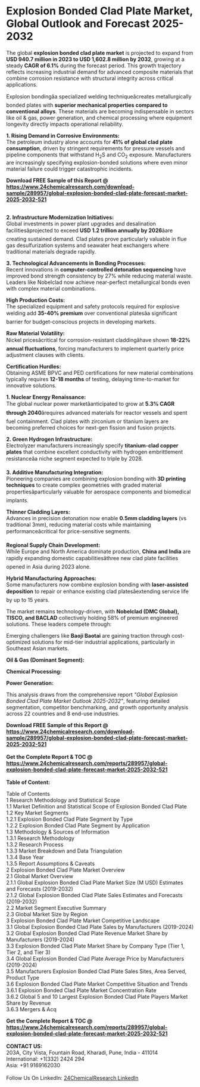 <h1>Explosion Bonded Clad Plate Market, Global Outlook and Forecast 2025-2032</h1><p>The global <strong>explosion bonded clad plate market</strong> is projected to expand from <strong>USD 940.7 million in 2023 to USD 1,602.8 million by 2032</strong>, growing at a steady <strong>CAGR of 6.1%</strong> during the forecast period. This growth trajectory reflects increasing industrial demand for advanced composite materials that combine corrosion resistance with structural integrity across critical applications.</p><p>Explosion bondingâa specialized welding techniqueâcreates metallurgically bonded plates with <strong>superior mechanical properties compared to conventional alloys</strong>. These materials are becoming indispensable in sectors like oil &amp; gas, power generation, and chemical processing where equipment longevity directly impacts operational reliability.</p><p><strong>1. Rising Demand in Corrosive Environments:</strong><br>
The petroleum industry alone accounts for <strong>41% of global clad plate consumption</strong>, driven by stringent requirements for pressure vessels and pipeline components that withstand H<sub>2</sub>S and CO<sub>2</sub> exposure. Manufacturers are increasingly specifying explosion-bonded solutions where even minor material failure could trigger catastrophic incidents.</p><div><b>Download FREE Sample of this Report @ 
            <a href="https://www.24chemicalresearch.com/download-sample/289957/global-explosion-bonded-clad-plate-forecast-market-2025-2032-521">
            https://www.24chemicalresearch.com/download-sample/289957/global-explosion-bonded-clad-plate-forecast-market-2025-2032-521</a></b></div><br><p><strong>2. Infrastructure Modernization Initiatives:</strong><br>
Global investments in power plant upgrades and desalination facilitiesâprojected to exceed <strong>USD 1.2 trillion annually by 2026</strong>âare creating sustained demand. Clad plates prove particularly valuable in flue gas desulfurization systems and seawater heat exchangers where traditional materials degrade rapidly.</p><p><strong>3. Technological Advancements in Bonding Processes:</strong><br>
Recent innovations in <strong>computer-controlled detonation sequencing</strong> have improved bond strength consistency by 27% while reducing material waste. Leaders like Nobelclad now achieve near-perfect metallurgical bonds even with complex material combinations.</p><p><strong>High Production Costs:</strong><br>
    The specialized equipment and safety protocols required for explosive welding add <strong>35-40% premium</strong> over conventional platesâa significant barrier for budget-conscious projects in developing markets.</p><p><strong>Raw Material Volatility:</strong><br>
    Nickel pricesâcritical for corrosion-resistant claddingâhave shown <strong>18-22% annual fluctuations</strong>, forcing manufacturers to implement quarterly price adjustment clauses with clients.</p><p><strong>Certification Hurdles:</strong><br>
    Obtaining ASME BPVC and PED certifications for new material combinations typically requires <strong>12-18 months</strong> of testing, delaying time-to-market for innovative solutions.</p><p><strong>1. Nuclear Energy Renaissance:</strong><br>
The global nuclear power marketâanticipated to grow at <strong>5.3% CAGR through 2040</strong>ârequires advanced materials for reactor vessels and spent fuel containment. Clad plates with zirconium or titanium layers are becoming preferred choices for next-gen fission and fusion projects.</p><p><strong>2. Green Hydrogen Infrastructure:</strong><br>
Electrolyzer manufacturers increasingly specify <strong>titanium-clad copper plates</strong> that combine excellent conductivity with hydrogen embrittlement resistanceâa niche segment expected to triple by 2028.</p><p><strong>3. Additive Manufacturing Integration:</strong><br>
Pioneering companies are combining explosion bonding with <strong>3D printing techniques</strong> to create complex geometries with graded material propertiesâparticularly valuable for aerospace components and biomedical implants.</p><p><strong>Thinner Cladding Layers:</strong><br>
    Advances in precision detonation now enable <strong>0.5mm cladding layers</strong> (vs traditional 3mm), reducing material costs while maintaining performanceâcritical for price-sensitive segments.</p><p><strong>Regional Supply Chain Development:</strong><br>
    While Europe and North America dominate production, <strong>China and India</strong> are rapidly expanding domestic capabilitiesâthree new clad plate facilities opened in Asia during 2023 alone.</p><p><strong>Hybrid Manufacturing Approaches:</strong><br>
    Some manufacturers now combine explosion bonding with <strong>laser-assisted deposition</strong> to repair or enhance existing clad platesâextending service life by up to 15 years.</p><p>The market remains technology-driven, with <strong>Nobelclad (DMC Global), TISCO, and BACLAD</strong> collectively holding 58% of premium engineered solutions. These leaders compete through:</p><p>Emerging challengers like <strong>Baoji Baotai</strong> are gaining traction through cost-optimized solutions for mid-tier industrial applications, particularly in Southeast Asian markets.</p><p><strong>Oil &amp; Gas (Dominant Segment):</strong></p><p><strong>Chemical Processing:</strong></p><p><strong>Power Generation:</strong></p><p>This analysis draws from the comprehensive report <em>"Global Explosion Bonded Clad Plate Market Outlook 2025-2032"</em>, featuring detailed segmentation, competitor benchmarking, and growth opportunity analysis across 22 countries and 8 end-use industries.</p><div><b>Download FREE Sample of this Report @ 
            <a href="https://www.24chemicalresearch.com/download-sample/289957/global-explosion-bonded-clad-plate-forecast-market-2025-2032-521">
            https://www.24chemicalresearch.com/download-sample/289957/global-explosion-bonded-clad-plate-forecast-market-2025-2032-521</a></b></div><br><div><b>Get the Complete Report & TOC @ 
            <a href="https://www.24chemicalresearch.com/reports/289957/global-explosion-bonded-clad-plate-forecast-market-2025-2032-521">
            https://www.24chemicalresearch.com/reports/289957/global-explosion-bonded-clad-plate-forecast-market-2025-2032-521</a></b></div><br>
            <b>Table of Content:</b><p>Table of Contents<br />
1 Research Methodology and Statistical Scope<br />
1.1 Market Definition and Statistical Scope of Explosion Bonded Clad Plate<br />
1.2 Key Market Segments<br />
1.2.1 Explosion Bonded Clad Plate Segment by Type<br />
1.2.2 Explosion Bonded Clad Plate Segment by Application<br />
1.3 Methodology & Sources of Information<br />
1.3.1 Research Methodology<br />
1.3.2 Research Process<br />
1.3.3 Market Breakdown and Data Triangulation<br />
1.3.4 Base Year<br />
1.3.5 Report Assumptions & Caveats<br />
2 Explosion Bonded Clad Plate Market Overview<br />
2.1 Global Market Overview<br />
2.1.1 Global Explosion Bonded Clad Plate Market Size (M USD) Estimates and Forecasts (2019-2032)<br />
2.1.2 Global Explosion Bonded Clad Plate Sales Estimates and Forecasts (2019-2032)<br />
2.2 Market Segment Executive Summary<br />
2.3 Global Market Size by Region<br />
3 Explosion Bonded Clad Plate Market Competitive Landscape<br />
3.1 Global Explosion Bonded Clad Plate Sales by Manufacturers (2019-2024)<br />
3.2 Global Explosion Bonded Clad Plate Revenue Market Share by Manufacturers (2019-2024)<br />
3.3 Explosion Bonded Clad Plate Market Share by Company Type (Tier 1, Tier 2, and Tier 3)<br />
3.4 Global Explosion Bonded Clad Plate Average Price by Manufacturers (2019-2024)<br />
3.5 Manufacturers Explosion Bonded Clad Plate Sales Sites, Area Served, Product Type<br />
3.6 Explosion Bonded Clad Plate Market Competitive Situation and Trends<br />
3.6.1 Explosion Bonded Clad Plate Market Concentration Rate<br />
3.6.2 Global 5 and 10 Largest Explosion Bonded Clad Plate Players Market Share by Revenue<br />
3.6.3 Mergers & Acq</p><div><b>Get the Complete Report & TOC @ 
            <a href="https://www.24chemicalresearch.com/reports/289957/global-explosion-bonded-clad-plate-forecast-market-2025-2032-521">
            https://www.24chemicalresearch.com/reports/289957/global-explosion-bonded-clad-plate-forecast-market-2025-2032-521</a></b></div><br><b>CONTACT US:</b><br>
            203A, City Vista, Fountain Road, Kharadi, Pune, India - 411014<br>
            International: +1(332) 2424 294<br>
            Asia: +91 9169162030 <br><br>
            Follow Us On LinkedIn: <a href="https://www.linkedin.com/company/24chemicalresearch/">24ChemicalResearch LinkedIn</a>